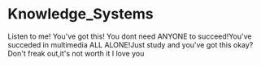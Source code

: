 # Knowledge_Systems

Listen to me!
You've got this!
You dont need ANYONE to succeed!You've succeded in multimedia ALL ALONE!Just study and you've got this okay?
Don't freak out,it's not worth it
I love you
